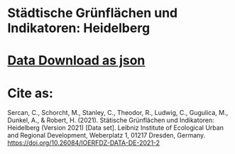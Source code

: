 
# Städtische Grünflächen und Indikatoren: Heidelberg


# [Data Download as json ](https://github.com/ioer-dresden/fdz/blob/99e06a0ab893bbc54c801de9651540dcc202a9f5/2021/research_data/2/all_indicators_HD.json)

# Cite as:

Sercan, C., Schorcht, M., Stanley, C., Theodor, R., Ludwig, C., Gugulica, M., Dunkel, A., & Robert, H. (2021). Stätische Grünflächen und Indikatoren: Heidelberg (Version 2021) [Data set]. Leibniz Institute of Ecological Urban and Regional Development, Weberplatz 1, 01217 Dresden, Germany. https://doi.org/10.26084/IOERFDZ-DATA-DE-2021-2
